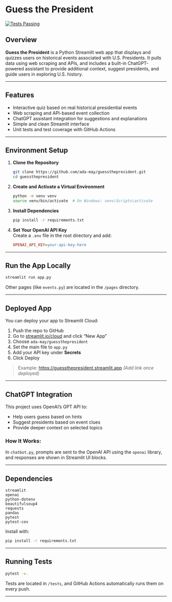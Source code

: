 # Guess the President

[![Tests Passing](https://github.com/ada-may/guessthepresident/actions/workflows/python-app.yml/badge.svg)](https://github.com/ada-may/guessthepresident/actions)

## Overview

**Guess the President** is a Python Streamlit web app that displays and quizzes users on historical events associated with U.S. Presidents. It pulls data using web scraping and APIs, and includes a built-in ChatGPT-powered assistant to provide additional context, suggest presidents, and guide users in exploring U.S. history.

---

## Features

- Interactive quiz based on real historical presidential events
- Web scraping and API-based event collection
- ChatGPT assistant integration for suggestions and explanations
- Simple and clean Streamlit interface
- Unit tests and test coverage with GitHub Actions

---

## Environment Setup
1. **Clone the Repository**  
   ```bash
   git clone https://github.com/ada-may/guessthepresident.git
   cd guessthepresident
   ```

2. **Create and Activate a Virtual Environment**  
   ```bash
   python -m venv venv
   source venv/bin/activate  # On Windows: venv\Scripts\activate
   ```

3. **Install Dependencies**  
   ```bash
   pip install -r requirements.txt
   ```

4. **Set Your OpenAI API Key**  
   Create a `.env` file in the root directory and add:
   ```ini
   OPENAI_API_KEY=your-api-key-here
   ```

---

## Run the App Locally

```bash
streamlit run app.py
```

Other pages (like `events.py`) are located in the `/pages` directory.

---

## Deployed App

You can deploy your app to Streamlit Cloud:

1. Push the repo to GitHub  
2. Go to [streamlit.io/cloud](https://streamlit.io/cloud) and click “New App”  
3. Choose `ada-may/guessthepresident`  
4. Set the main file to `app.py`  
5. Add your API key under **Secrets**  
6. Click Deploy

> Example: https://guessthepresident.streamlit.app _(Add link once deployed)_

---

## ChatGPT Integration

This project uses OpenAI’s GPT API to:

- Help users guess based on hints  
- Suggest presidents based on event clues  
- Provide deeper context on selected topics  

### How It Works:

In `chatbot.py`, prompts are sent to the OpenAI API using the `openai` library, and responses are shown in Streamlit UI blocks.

---

## Dependencies

```
streamlit
openai
python-dotenv
beautifulsoup4
requests
pandas
pytest
pytest-cov
```

Install with:

```bash
pip install -r requirements.txt
```
---

## Running Tests

```bash
pytest -v.
```

Tests are located in `/tests`, and GitHub Actions automatically runs them on every push.

---